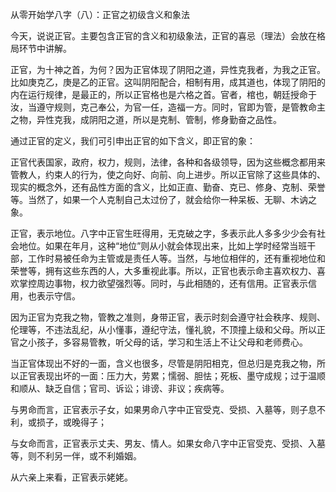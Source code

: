 从零开始学八字（八）：正官之初级含义和象法

今天，说说正官。主要包含正官的含义和初级象法，正官的喜忌（理法）会放在格局环节中讲解。

正官，为十神之首，为何？因为正官体现了阴阳之道，异性克我者，为我之正官。比如庚克乙，庚是乙的正官。这叫阴阳配合，相制有用，成其道也，体现了阴阳的内在运行规律，是最正的，所以正官格也是六格之首。官者，棺也，朝廷授命于汝，当遵守规则，克己奉公，为官一任，造福一方。同时，官即为管，是管教命主之物，异性克我，成阴阳之道，所以是克制、管制，修身勤奋之品性。

通过正官的定义，我们可引申出正官的如下含义，即正官的象：

正官代表国家，政府，权力，规则，法律，各种和各级领导，因为这些概念都用来管教人，约束人的行为，使之向好、向前、向上进步。所以正官除了这些具体的、现实的概念外，还有品性方面的含义，比如正直、勤奋、克已、修身、克制、荣誉等。当然了，如果一个人克制自己太过份了，就会给你一种呆板、无聊、木讷之象。

正官，表示地位。八字中正官生旺得用，无克破之字，多表示此人多多少少会有社会地位。如果在年月，这种“地位”则从小就会体现出来，比如上学时经常当班干部，工作时易被任命为主管或是责任人等。当然，与地位相伴的，还有重视地位和荣誉等，拥有这些东西的人，大多重视此事。所以，正官也表示命主喜欢权力、喜欢掌控周边事物，权力欲望强烈等。同时，与此相随的，还有信用。正官表示信用，也表示守信。

因为正官为克我之物，管教之准则，身带正官，表示时刻会遵守社会秩序、规则、伦理等，不违法乱纪，从小懂事，遵纪守法，懂礼貌，不顶撞上级和父母。所以正官之小孩子，多容易管教，听父母的话，学习和生活上不让父母和老师费心。

当正官体现出不好的一面，含义也很多，尽管是阴阳相克，但总归是克我之物，所以正官表现出坏的一面：压力大，劳累；懦弱、胆怯；死板、墨守成规；过于温顺和顺从、缺乏自信；官司、诉讼；诽谤、非议；疾病等。

与男命而言，正官表示子女，如果男命八字中正官受克、受损、入墓等，则子息不利，或损子，或晚得子；

与女命而言，正官表示丈夫、男友、情人。如果女命八字中正官受克、受损、入墓等，则不利另一伴，或不利婚姻。

从六亲上来看，正官表示姥姥。

